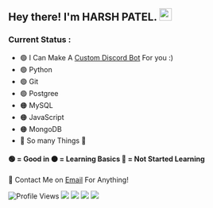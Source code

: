 <h2> Hey there! I'm HARSH PATEL. <img src="https://github.com/souvikguria98/souvikguria98/blob/master/Hi.gif" width="25"></h2>

### Current Status : 
  - 🟢 I Can Make A [Custom Discord Bot](https://www.fiverr.com/share/85py8o) For you :)
  - 🟢 Python
  - 🟢 Git
  - 🟢 Postgree
  - 🟠 MySQL
  - 🟠 JavaScript
  - 🟠 MongoDB
  - 🔴 So many Things 🤡

#### 🟢 = Good in 🟠 = Learning Basics 🔴 = Not Started Learning

👀 Contact Me on [Email](mailto:harshnpatel9@gmail.com) For Anything! 

![Profile Views](https://komarev.com/ghpvc/?username=HarshPatel5940&label=Profile-Views)
[![](https://img.shields.io/static/v1?label=HARSHPATEL&logo=github&message=Follow&color=black)](https://github.com/HarshPatel5940)
[![](https://img.shields.io/static/v1?label=MyDiscordServer&logo=Discord&message=JoinNow&color=cyan)](https://discord.gg/WFVB3k5Dfq)
[![](https://img.shields.io/static/v1?label=HARSHPATEL&logo=twitter&message=Follow&color=purple)](https://twitter.com/intent/follow?screen_name=HarshPatelN1)
[![](https://img.shields.io/static/v1?label=Fiver&message=Check-my-gig&color=leafgreen)](https://www.fiverr.com/share/r90egx)
